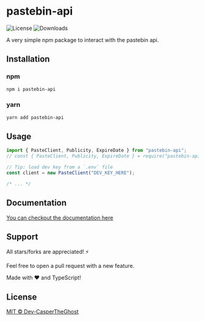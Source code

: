 # pastebin-api

![License](https://img.shields.io/github/license/dev-caspertheghost/pastebin-api)
![Downloads](https://img.shields.io/npm/dw/pastebin-api)

A very simple npm package to interact with the pastebin api.

## Installation

### npm

```bash
npm i pastebin-api
```

### yarn

```bash
yarn add pastebin-api
```

## Usage

```js
import { PasteClient, Publicity, ExpireDate } from "pastebin-api";
// const { PasteClient, Publicity, ExpireDate } = require("pastebin-api").default; // using CommonJS

// Tip: load dev key from a `.env` file
const client = new PasteClient("DEV_KEY_HERE");

/* ... */
```

## Documentation

[You can checkout the documentation here](docs/README.md)

## Support

All stars/forks are appreciated! ⚡

Feel free to open a pull request with a new feature.

Made with ❤️ and TypeScript!

## License

[MIT © Dev-CasperTheGhost](./LICENSE)

